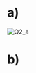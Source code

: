 # a)  
![Q2_a](https://github.com/user-attachments/assets/b3d09678-e7f0-4ef4-b63c-5e5310e59080)

# b)

